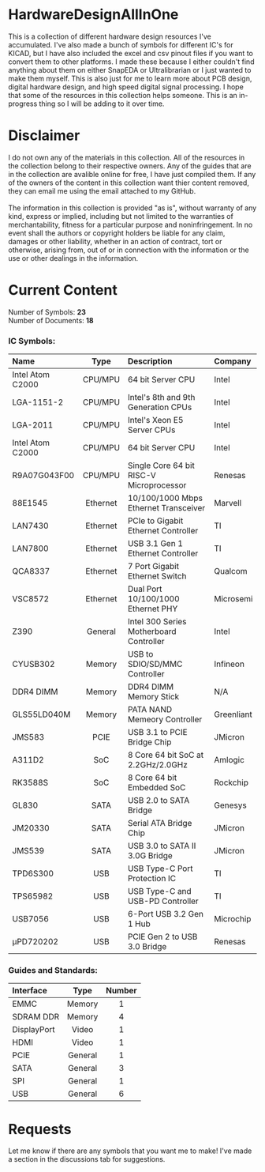 # HardwareDesignAllInOne
This is a collection of different hardware design resources I've accumulated. I've also made a bunch of symbols for different IC's for KICAD, but I have also included the excel and csv pinout files if you want to convert them to other platforms. I made these because I either couldn't find anything about them on either SnapEDA or Ultralibrarian or I just wanted to make them myself. This is also just for me to learn more about PCB design, digital hardware design, and high speed digital signal processing. I hope that some of the resources in this collection helps someone. This is an in-progress thing so I will be adding to it over time.

# Disclaimer
I do not own any of the materials in this collection. 
All of the resources in the collection belong to their respective owners. 
Any of the guides that are in the collection are avalible online for free, I have just compiled them.
If any of the owners of the content in this collection want thier content removed, they can email me using the email attached to my GitHub.<br />
<br />
The information in this collection is provided "as is", without warranty of any kind, express or implied, including but not limited to the warranties of merchantability, fitness for a particular purpose and noninfringement. In no event shall the authors or copyright holders be liable for any claim, damages or other liability, whether in an action of contract, tort or otherwise, arising from, out of or in connection with the information or the use or other dealings in the information.

# Current Content
Number of Symbols: **23** <br />
Number of Documents:  **18** <br />

### IC Symbols:
| Name              | Type | Description                           | Company     |
| :---------------- | :---: | :------------------------------------ | :---------- |
| Intel Atom C2000  | CPU/MPU | 64 bit Server CPU                     | Intel       |
| LGA-1151-2 | CPU/MPU | Intel's 8th and 9th Generation CPUs | Intel |
| LGA-2011 | CPU/MPU | Intel's Xeon E5 Server CPUs | Intel |
| Intel Atom C2000  | CPU/MPU | 64 bit Server CPU                     | Intel       |
| R9A07G043F00      | CPU/MPU | Single Core 64 bit RISC-V Microprocessor| Renesas    |
| 88E1545           | Ethernet | 10/100/1000 Mbps Ethernet Transceiver | Marvell     |
| LAN7430           | Ethernet | PCIe to Gigabit Ethernet Controller   | TI          |
| LAN7800           | Ethernet | USB 3.1 Gen 1 Ethernet Controller     | TI          |
| QCA8337           | Ethernet | 7 Port Gigabit Ethernet Switch        | Qualcom     |
| VSC8572           | Ethernet | Dual Port 10/100/1000 Ethernet PHY    | Microsemi   |
| Z390 | General | Intel 300 Series Motherboard Controller | Intel |
| CYUSB302          | Memory | USB to SDIO/SD/MMC Controller         | Infineon    |
| DDR4 DIMM   | Memory | DDR4 DIMM Memory Stick| N/A|
| GLS55LD040M       | Memory | PATA NAND Memeory Controller          | Greenliant  |
| JMS583           | PCIE | USB 3.1 to PCIE Bridge Chip                | JMicron     |
| A311D2           | SoC | 8 Core 64 bit SoC at 2.2GHz/2.0GHz           | Amlogic    |
| RK3588S           | SoC | 8 Core 64 bit Embedded SoC            | Rockchip    |
| GL830       | SATA | USB 2.0 to SATA Bridge           | Genesys  |
| JM20330           | SATA | Serial ATA Bridge Chip                | JMicron     |
| JMS539            | SATA | USB 3.0 to SATA II 3.0G Bridge        | JMicron     |
| TPD6S300          | USB | USB Type-C Port Protection IC         | TI          |
| TPS65982          | USB | USB Type-C and USB-PD Controller      | TI          |
| USB7056           | USB | 6-Port USB 3.2 Gen 1 Hub              | Microchip   |
| μPD720202         | USB | PCIE Gen 2 to USB 3.0 Bridge                | Renesas     |

### Guides and Standards:
| Interface | Type | Number |
| :--- | :---:| :---: |
| EMMC  | Memory | 1 |
| SDRAM DDR | Memory | 4 |
| DisplayPort | Video | 1 |
| HDMI | Video | 1 |
| PCIE | General | 1 |
| SATA | General | 3 |
| SPI | General | 1  |
| USB | General | 6 |

# Requests
Let me know if there are any symbols that you want me to make! I've made a section in the discussions tab for suggestions.
